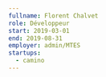 ```yaml
---
fullname: Florent Chalvet
role: Développeur
start: 2019-03-01
end: 2019-08-31
employer: admin/MTES
startups:
  - camino
---
```

